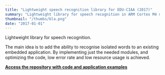 ```yaml
---
title: "Lightweight speech recognition library for EDU-CIAA (2017)"
summary: "Lightweight library for speech recognition in ARM Cortex M4 microcontrollers. It extracts MFCC coefficients and recognises words using Viterbi algorithm, and Hidden Markov Chains (HMM), first-order, using gaussian mixture probabilities."
thumbnail: "/thumbs/bla.png"
date: "2017-01-01"
---
```


Lightweight library for speech recognition.

The main idea is to add the ability to recognise isolated words to an existing embedded application. By implementing just the needed modules, and optimizing the code, low error rate and low resource usage is achieved.

**[Access the repository with code and application examples](https://github.com/gzalo/bla)**
